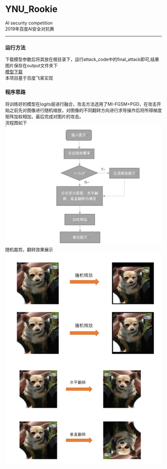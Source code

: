 # YNU_Rookie
AI security competition  
2019年百度AI安全对抗赛
***
### 运行方法  
下载模型参数后将其放在根目录下，运行attack_code中的final_attack即可,结果图片保存在output文件夹下  
<a href="https://aistudio.baidu.com/aistudio/datasetdetail/19734">模型下载</a>  
本项目基于百度飞桨实现 
### 程序思路  
将训练好的模型在logits层进行融合，攻击方法选用了MI-FGSM+PGD，在攻击开始之前先对图像进行随机缩放，对图像的不同翻转方向进行求导操作后将所得梯度矩阵加权相加，最后完成对图片的攻击。  
流程图如下  
![flow_diagram](/image/flow_diagram.jpg)  
随机裁剪，翻转效果展示  
![scale](/image/scale.png)  
![flip](/image/flip.png)  

